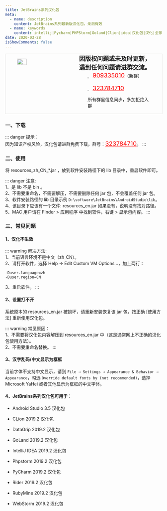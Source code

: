 ```yaml
---
title: JetBrains系列汉化包
meta:
  - name: description
    content: JetBrains系列最新版汉化包，亲测有效
  - name: keywords
    content: intellij|Pycharm|PHPStorm|Goland|Clion|idea|汉化包|汉化|全家桶|通用教程
date: 2020-03-28
isShowComments: false
---
```


<!-- QQ卡片 -->
<div style="width:100%;display:flex;justify-content:space-around;border:1px solid #E5E5E4;">
  <img style="width:25%;padding-top:15px;" src="http://img.taojingling.cn/WechatIMG60.jpeg" onclick="window.open('http://shang.qq.com/wpa/qunwpa?idkey=ae59f469b427c038c95f118ceeefc6f9eba7a9d90ce9aae72bde58d09cc1013b', '_blank');" />

  <div style="display:flex;flex-direction:column;justify-content:space-around;">
    <div style="font-size:1.2rem;font-weight:bold;">
      <div>因版权问题或未及时更新，</div>
      <div>遇到任何问题请进群交流。</div>
    </div>
    <div style="padding-left:12%;position:relative;">
      <div>
      <img style="width:6%;position:relative;top:3px;cursor:pointer;" src="https://i.loli.net/2019/11/23/U3qbMEuC9n6YBRA.png" onclick="window.open('http://shang.qq.com/wpa/qunwpa?idkey=22ed6bd53a50f9764493ef41746bfb3006123cbe097729a106fee0c46b6e0b9e', '_blank');" />
      <a href="//shang.qq.com/wpa/qunwpa?idkey=ae59f469b427c038c95f118ceeefc6f9eba7a9d90ce9aae72bde58d09cc1013b" style="font-size:1.2rem;text-decoration:underline;color:red;" target="_blank">909335010</a>（新群）
      </div>
      <div>
      <br>
      <img style="width:6%;position:relative;top:3px;cursor:pointer;" src="https://i.loli.net/2019/11/23/U3qbMEuC9n6YBRA.png" onclick="window.open('http://shang.qq.com/wpa/qunwpa?idkey=22ed6bd53a50f9764493ef41746bfb3006123cbe097729a106fee0c46b6e0b9e', '_blank');" />
      <a href="http://shang.qq.com/wpa/qunwpa?idkey=22ed6bd53a50f9764493ef41746bfb3006123cbe097729a106fee0c46b6e0b9e" style="font-size:1.2rem;text-decoration:underline;color:red;" target="_blank">323784710</a>
      <p>所有群里信息同步，多加拒绝入群</p>
      </div>
    </div>
  </div>
</div>


### 一、下载

::: danger
提示：<br>
因为知识产权风险，汉化包请进群免费下载，群号：<a href="http://shang.qq.com/wpa/qunwpa?idkey=22ed6bd53a50f9764493ef41746bfb3006123cbe097729a106fee0c46b6e0b9e" style="font-size:1.2rem;text-decoration:underline;color:red;" target="_blank">323784710</a>。
:::

### 二、使用

将 resources_zh_CN_*.jar ，放到软件安装路径下的 lib 目录中，重启软件即可。

::: danger
注意:<br>
1、是 lib 不是 bin 。<br>
2、不需要重命名，不需要解压，不需要删除任何 jar 包，不会覆盖任何 jar 包。 <br>
3、软件安装路径的 lib 目录示例 `D:\software\JetBrains\AndroidStudio\lib`。<br>
4、该目录下应该有一个文件: resources_en.jar 如果没有，说明没有找对路径。<br>
5、MAC 用户请在 Finder > 应用程序 中找到软件，右键 > 显示包内容。
:::

### 三、常见问题

#### 1、汉化不生效

::: warning
解决方法:<br>
1、当前语言环境不是中文（zh_CN）。<br>
2、请打开软件，选择 Help → Edit Custom VM Options...，加上两行：<br>
```
-Duser.language=zh
-Duser.region=CN
```
3、重启软件。
:::

#### 2、设置打不开

系统原本的 resources_en.jar 被损坏，请重新安装恢复该 jar 包，按正确 [使用方法] 重新使用汉化包。

::: warning
常见原因：<br>
1、不需要将汉化包内容解压到 resources_en.jar 中（这是通常网上不正确的汉化包使用方法）。<br>
2、不需要重命名替换。
:::

#### 3、汉字乱码/中文显示为框框

当前字体不支持中文显示，请到 `File → Settings → Appearance & Behavior → Appearance`，勾选 `Override default fonts by (not recommended)`，选择 Microsoft YaHei 或者其他显示为框框的中文字体。

#### 4、JetBrains系列汉化包可用于：

* Android Studio 3.5 汉化包

* CLion 2019.2 汉化包

* DataGrip 2019.2 汉化包

* GoLand 2019.2 汉化包

* IntelliJ IDEA 2019.2 汉化包

* Phpstorm 2019.2 汉化包

* PyCharm 2019.2 汉化包

* Rider 2019.2 汉化包

* RubyMine 2019.2 汉化包

* WebStorm 2019.2 汉化包